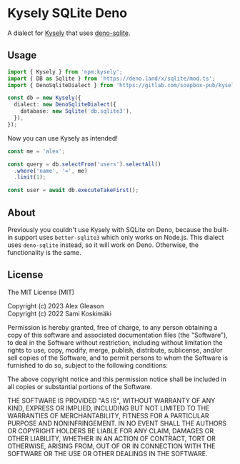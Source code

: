 # Kysely SQLite Deno

A dialect for [Kysely](https://kysely.dev/) that uses [deno-sqlite](https://github.com/dyedgreen/deno-sqlite).

## Usage

```ts
import { Kysely } from 'npm:kysely';
import { DB as Sqlite } from 'https://deno.land/x/sqlite/mod.ts';
import { DenoSqliteDialect } from 'https://gitlab.com/soapbox-pub/kysely-deno-sqlite/-/raw/main/mod.ts';

const db = new Kysely({
  dialect: new DenoSqliteDialect({
    database: new Sqlite('db.sqlite3'),
  }),
});
```

Now you can use Kysely as intended!

```ts
const me = 'alex';

const query = db.selectFrom('users').selectAll()
  .where('name', '=', me)
  .limit(1);

const user = await db.executeTakeFirst();
```

## About

Previously you couldn't use Kysely with SQLite on Deno, because the built-in support uses `better-sqlite3` which only works on Node.js. This dialect uses `deno-sqlite` instead, so it will work on Deno. Otherwise, the functionality is the same.

## License

The MIT License (MIT)

Copyright (c) 2023 Alex Gleason\
Copyright (c) 2022 Sami Koskimäki

Permission is hereby granted, free of charge, to any person obtaining a copy
of this software and associated documentation files (the "Software"), to deal
in the Software without restriction, including without limitation the rights
to use, copy, modify, merge, publish, distribute, sublicense, and/or sell
copies of the Software, and to permit persons to whom the Software is
furnished to do so, subject to the following conditions:

The above copyright notice and this permission notice shall be included in all
copies or substantial portions of the Software.

THE SOFTWARE IS PROVIDED "AS IS", WITHOUT WARRANTY OF ANY KIND, EXPRESS OR
IMPLIED, INCLUDING BUT NOT LIMITED TO THE WARRANTIES OF MERCHANTABILITY,
FITNESS FOR A PARTICULAR PURPOSE AND NONINFRINGEMENT. IN NO EVENT SHALL THE
AUTHORS OR COPYRIGHT HOLDERS BE LIABLE FOR ANY CLAIM, DAMAGES OR OTHER
LIABILITY, WHETHER IN AN ACTION OF CONTRACT, TORT OR OTHERWISE, ARISING FROM,
OUT OF OR IN CONNECTION WITH THE SOFTWARE OR THE USE OR OTHER DEALINGS IN THE
SOFTWARE.
